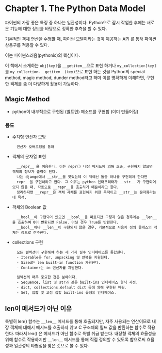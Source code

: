 # Chapter 1. The Python Data Model

파이썬의 가장 좋은 특징 중 하나는 일관성이다. Python으로 잠시 작업한 후에는 새로운 기능에 대한 정보를 바탕으로 정확한 추측을 할 수 있다.

기본적인 객체 연산을 수행할 때, 파이썬 모델이라는 것이 제공하는 API 를 통해 파이썬 상용구를 적용할 수 있다.

이는 파이썬스러움(pythonic)의 핵심이다.

이 책에서 소개하는 `obj[key]`을 `__getitem__`으로 표현 하거나  `my_collection[key]`를 `my_collection.__getitem__(key)`으로 표현 하는 것을 Python의 special method, magic method, dunder method라고 하며 이를 명확하게 이해하면, 구현한 객체를 좀 더 다양하게 활용이 가능하다.

## Magic Method
- python이 내부적으로 구현된 (빌트인) 메소드를 구현함 (이미 만들어짐)
### 용도
- 수치형 연산자 모방
    
        연산자 오버로딩을 통해 
- 객체의 문자열 표현
        
        __repr__ 을 이용한다. 이는 repr() 내장 메서드에 의해 호출, 구현하지 않으면 객체의 정보가 출력이 된다.
        나는 django에서 __str__을 썻었는데 이 책에선 둘중 하나를 구현해야 한다면 __repr__을 구현하라고 한다. 그 이유는 python 인터프리터가 __str__ 가 구현되어 있지 않을 때, 자동으로 __repr__을 호출하기 때문이라고 한다.
        정리하자면 __repr__은 객체 자체를 표현하기 위한 목적이고 __str__는 문자화라는데 목적.
- 객체의 Boolean 값

        __bool__이 구현되어 있으면 __bool__을 따르지만 그렇지 않은 경우에는 __len__을 호출하여 0이 반환되면 False, 아닐 경우 True를 반환한다.
        __bool__이나 __len__이 구현되지 않은 경우, 기본적으로 사용자 정의 클래스의 객체는 참으로 간주한다. 
- collections 구현

        모든 컬렉션이 구현해야 하는 세 가지 필수 인터페이스를 통합한다.
        - Iterable은 for, unpacking 및 반복을 지원한다.
        - Sized는 len built-in function 지원한다.
        - Container는 in 연산자를 지원한다.

        컬렉션의 매우 중요한 전문 분야이다.
        - Sequence, list 및 str과 같은 built-ins 인터페이스 형식 지정.
        - dict, collections.default dict 등에 의해 구현된 매핑.
        - Set, 집합 및 고정 집합 built-ins 유형의 인터페이스.


## len이 메서드가 아닌 이유

특별히 len() 함수는 `__len__` 메서드를 통해 호출되지만, 자주 사용되는 연산이므로 내장 객체에 대해서 메서드를 호출하지 않고 C 구조체의 필드 값을 반환하는 함수로 작용한다. 따라서 len() 은 메서드가 아닌 함수로 특별 취급 받는다. 내장형 객체의 효율성을 위해 함수로 작용하지만 `__len__` 메서드를 통해 직접 정의할 수 있도록 함으로써 효율성과 일관성의 타협점을 찾은 것으로 볼 수 있다.



